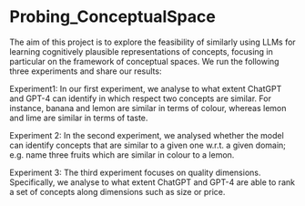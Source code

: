 # Probing_ConceptualSpace
The aim of this project is to explore the feasibility of similarly using LLMs for learning cognitively plausible representations of concepts, focusing in particular on the framework of conceptual spaces. We run the following three experiments and share our results:

Experiment1: In our first experiment, we analyse to what extent ChatGPT and GPT-4 can identify in which respect two concepts are similar. For instance, banana and lemon are similar in terms of colour, whereas lemon and lime are similar in terms of taste.

Experiment 2: In the second experiment, we analysed whether the model can identify concepts that are similar to a given one w.r.t. a given domain; e.g. name three fruits which are similar in colour to a lemon. 

Experiment 3: The third experiment focuses on quality dimensions. Specifically, we analyse to what extent ChatGPT and GPT-4 are able to rank a set of concepts along dimensions such as size or price.
